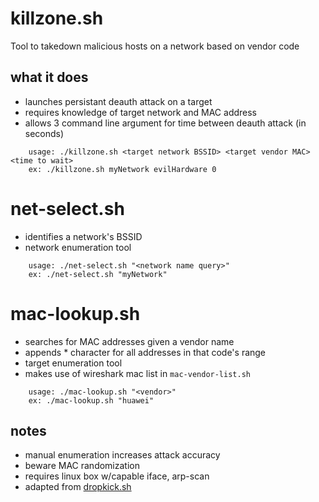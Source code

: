 # killzone.sh
Tool to takedown malicious hosts on a network based on vendor code

## what it does
- launches persistant deauth attack on a target
- requires knowledge of target network and MAC address
- allows 3 command line argument for time between deauth attack (in seconds)

```
    usage: ./killzone.sh <target network BSSID> <target vendor MAC> <time to wait>
    ex: ./killzone.sh myNetwork evilHardware 0
```

# net-select.sh
- identifies a network's BSSID
- network enumeration tool

```
    usage: ./net-select.sh "<network name query>"
    ex: ./net-select.sh "myNetwork"
```

# mac-lookup.sh
- searches for MAC addresses given a vendor name
- appends * character for all addresses in that code's range
- target enumeration tool
- makes use of wireshark mac list in `mac-vendor-list.sh`

```
    usage: ./mac-lookup.sh "<vendor>"
    ex: ./mac-lookup.sh "huawei"
```

## notes
- manual enumeration increases attack accuracy
- beware MAC randomization
- requires linux box w/capable iface, arp-scan
- adapted from [dropkick.sh](http://julianoliver.com/output/log_2014-05-30_20-52) 